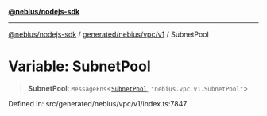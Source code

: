 [**@nebius/nodejs-sdk**](../../../../../README.md)

***

[@nebius/nodejs-sdk](../../../../../README.md) / [generated/nebius/vpc/v1](../README.md) / SubnetPool

# Variable: SubnetPool

> **SubnetPool**: `MessageFns`\<[`SubnetPool`](../interfaces/SubnetPool.md), `"nebius.vpc.v1.SubnetPool"`\>

Defined in: src/generated/nebius/vpc/v1/index.ts:7847

